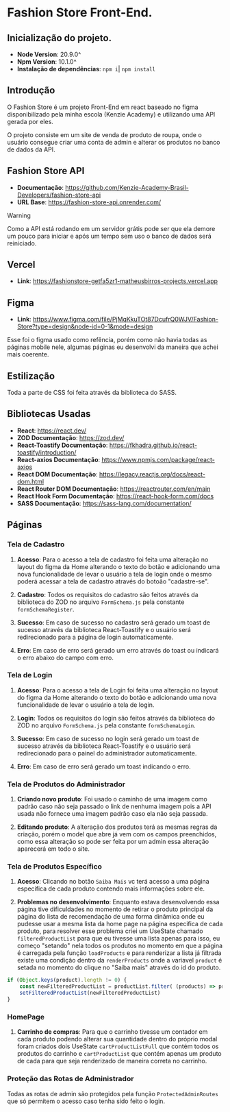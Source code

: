 # Fashion Store Front-End.

## Inicialização do projeto.
- **Node Version**: 20.9.0^
- **Npm Version**: 10.1.0^
- **Instalação de dependências**: `npm i`| `npm install`

## Introdução
O Fashion Store é um projeto Front-End em react baseado no figma disponibilizado pela minha escola (Kenzie Academy) e utilizando uma API gerada por eles.

O projeto consiste em um site de venda de produto de roupa, onde o usuário consegue criar uma conta de admin e alterar os produtos no banco de dados da API.

## Fashion Store API
- **Documentação**: <https://github.com/Kenzie-Academy-Brasil-Developers/fashion-store-api>
- **URL Base**: <https://fashion-store-api.onrender.com/>

>[!WARNING]
>Como a API está rodando em um servidor grátis pode ser que ela demore um pouco para iniciar e após um tempo sem uso o banco de dados será reiniciado.

## Vercel 
- **Link**: <https://fashionstore-getfa5zr1-matheusbirros-projects.vercel.app>

## Figma 
- **Link**: <https://www.figma.com/file/PjMqKkuTOt87DcufrQ0WJV/Fashion-Store?type=design&node-id=0-1&mode=design>

Esse foi o figma usado como refência, porém como não havia todas as páginas mobile nele, algumas páginas eu desenvolvi da maneira que achei mais coerente.

## Estilização

Toda a parte de CSS foi feita através da biblioteca do SASS.

## Bibliotecas Usadas
- **React**: <https://react.dev/>
- **ZOD Documentação**: <https://zod.dev/>
- **React-Toastify Documentação**: <https://fkhadra.github.io/react-toastify/introduction/>
- **React-axios Documentação**: <https://www.npmjs.com/package/react-axios>
- **React DOM Documentação**: <https://legacy.reactjs.org/docs/react-dom.html>
- **React Router DOM Documentação**: <https://reactrouter.com/en/main>
- **React Hook Form Documentação**: <https://react-hook-form.com/docs>
- **SASS Documentação**: <https://sass-lang.com/documentation/>


## Páginas
### Tela de Cadastro
1. **Acesso**: Para o acesso a tela de cadastro foi feita uma alteração no layout do figma da Home alterando o texto do botão e adicionando uma nova funcionalidade de levar o usuário a tela de login onde o mesmo poderá acessar a tela de cadastro através do botoão "cadastre-se".

2. **Cadastro**: Todos os requisitos do cadastro são feitos através da biblioteca do ZOD no arquivo `FormSchema.js` pela constante `formSchemaRegister`.

3. **Sucesso**: Em caso de sucesso no cadastro será gerado um toast de sucesso através da biblioteca React-Toastify e o usuário será redirecionado para a página de login automaticamente.

4. **Erro**: Em caso de erro será gerado um erro através do toast ou indicará o erro abaixo do campo com erro.

### Tela de Login
1. **Acesso**: Para o acesso a tela de Login foi feita uma alteração no layout do figma da Home alterando o texto do botão e adicionando uma nova funcionalidade de levar o usuário a tela de login.

2. **Login**: Todos os requisitos do login são feitos através da biblioteca do ZOD no arquivo `FormSchema.js` pela constante `formSchemaLogin`.

3. **Sucesso**: Em caso de sucesso no login será gerado um toast de sucesso através da biblioteca React-Toastify e o usuário será redirecionado para o painel do administrador automaticamente.

4. **Erro**: Em caso de erro será gerado um toast indicando o erro.

### Tela de Produtos do Administrador
1. **Criando novo produto**: Foi usado o caminho de uma imagem como padrão caso não seja passado o link de nenhuma imagem pois a API usada não fornece uma imagem padrão caso ela não seja passada.

2. **Editando produto**: A alteração dos produtos terá as mesmas regras da criação, porém o model que abre já vem com os campos preenchidos, como essa alteração so pode ser feita por um admin essa alteração aparecerá em todo o site.

### Tela de Produtos Específico

1. **Acesso**: Clicando no botão `Saiba Mais` vc terá acesso a uma página específica de cada produto contendo mais informações sobre ele.

2. **Problemas no desenvolvimento**: Enquanto estava desenvolvendo essa página tive dificuldades no momento de retirar o produto principal da página do lista de recomendação de uma forma dinâmica onde eu pudesse usar a mesma lista da home page na página especifica de cada produto, para resolver esse problema criei um UseState chamado `filteredProductList` para que eu tivesse uma lista apenas para isso, eu começo "setando" nela todos os produtos no momento em que a página é carregada pela função `loadProducts` e para renderizar a lista já filtrada existe uma condição dentro da `renderProducts` onde a variavel `product` é setada no momento do clique no "Saiba mais" através do id do produto.  

```typescript
if (Object.keys(product).length != 0) {
    const newFilteredProductList = productList.filter( (products) => products !== product)
    setFilteredProductList(newFilteredProductList)
}
```

### HomePage

1. **Carrinho de compras**: Para que o carrinho tivesse um contador em cada produto podendo alterar sua quantidade dentro do próprio modal foram criados dois UseState `cartProductListFull` que contém todos os produtos do carrinho e `cartProductList` que contém apenas um produto de cada para que seja renderizado de maneira correta no carrinho.

### Proteção das Rotas de Administrador

Todas as rotas de admin são protegidos pela função `ProtectedAdminRoutes` que só permitem o acesso caso tenha sido feito o login.